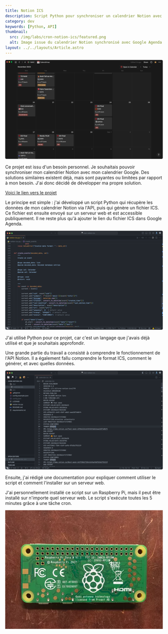 ```yaml
---
title: Notion ICS
description: Script Python pour synchroniser un calendrier Notion avec Google Agenda
category: dev
keywords: [Python, API]
thumbnail:
  src: /img/labs/cron-notion-ics/featured.png
  alt: Image issue du calendrier Notion synchronisé avec Google Agenda
layout: ../../layouts/Article.astro
---
```


![Image issue du calendrier Notion synchronisé avec Google Agenda](../../assets/labs/cron-notion-ics/02.png)

Ce projet est issu d'un besoin personnel. Je souhaitais pouvoir synchroniser mon calendrier Notion avec mon calendrier Google. Des solutions similaires existent déjà, mais sont payantes ou limitées par rapport à mon besoin. J'ai donc décidé de développer ma propre solution.

[Voici le lien vers le projet](https://github.com/baptistejouin/cron-notion-ics)

Le principe est simple : j'ai développé un script Python qui récupère les données de mon calendrier Notion via l'API, puis qui génère un fichier ICS. Ce fichier est ensuite envoyé sur un serveur web et est accessible publiquement. Il ne reste plus qu'à ajouter le lien du fichier ICS dans Google Agenda.

![Partie du code en Python du script](../../assets/labs/cron-notion-ics/01.png)

J'ai utilisé Python pour ce projet, car c'est un langage que j'avais déjà utilisé et que je souhaitais approfondir.

Une grande partie du travail a consisté à comprendre le fonctionnement de l'API Notion. Il a également fallu comprendre le format ICS, comment le générer, et avec quelles données.

![Fichier ICS généré](../../assets/labs/cron-notion-ics/03.png)

Ensuite, j'ai rédigé une documentation pour expliquer comment utiliser le script et comment l'installer sur un serveur web.

J'ai personnellement installé ce script sur un Raspberry Pi, mais il peut être installé sur n'importe quel serveur web. Le script s'exécute toutes les 5 minutes grâce à une tâche cron.

<div class="text-center">
  
![Un Raspberry Pi](../../assets/labs/cron-notion-ics/04.webp)

</div>
